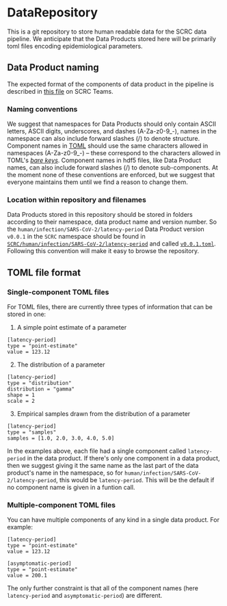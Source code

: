 # DataRepository

This is a git repository to store human readable data for the SCRC data pipeline. We anticipate that the Data Products stored here will be primarily toml files encoding epidemiological parameters.

## Data Product naming

The expected format of the components of data product in the pipeline is described in [this file][format-url] on SCRC Teams.

### Naming conventions

We suggest that namespaces for Data Products should only contain ASCII letters, ASCII digits, underscores, and dashes (A-Za-z0-9_-), names in the namespace can also include forward slashes (/) to denote structure. Component names in [TOML][toml] should use the same characters allowed in namespaces (A-Za-z0-9_-) – these correspond to the characters allowed in TOML's [*bare keys*][toml-keys]. Component names in hdf5 files, like Data Product names, can also include forward slashes (/) to denote sub-components. At the moment none of these conventions are enforced, but we suggest that everyone maintains them until we find a reason to change them.

### Location within repository and filenames

Data Products stored in this repository should be stored in folders according to their namespace, data product name and version number. So the `human/infection/SARS-CoV-2/latency-period` Data Product version `v0.0.1` in the `SCRC` namespace should be found in [`SCRC/human/infection/SARS-CoV-2/latency-period`](SCRC/human/infection/SARS-CoV-2/latency-period) and called [`v0.0.1.toml`](SCRC/human/infection/SARS-CoV-2/latency-period/v0.0.1.toml). Following this convention will make it easy to browse the repository.

## TOML file format

### Single-component TOML files

For TOML files, there are currently three types of information that can be stored in one:

1. A simple point estimate of a parameter
```
[latency-period]
type = "point-estimate"
value = 123.12
```

2. The distribution of a parameter 
```
[latency-period]
type = "distribution" 
distribution = "gamma" 
shape = 1
scale = 2 
```
 
 3. Empirical samples drawn from the distribution of a parameter
```
[latency-period] 
type = "samples" 
samples = [1.0, 2.0, 3.0, 4.0, 5.0]
```

In the examples above, each file had a single component called `latency-period` in the data product. If there's only one component in a data product, then we suggest giving it the same name as the last part of the data product's name in the namespace, so for `human/infection/SARS-CoV-2/latency-period`, this would be `latency-period`. This will be the default if no component name is given in a funtion call.

### Multiple-component TOML files

You can have multiple components of any kind in a single data product. For example:

```
[latency-period]
type = "point-estimate"
value = 123.12

[asymptomatic-period] 
type = "point-estimate" 
value = 200.1
```

The only further constraint is that all of the component names (here `latency-period` and `asymptomatic-period`) are different.

[toml]: https://toml.io/en/

[toml-keys]: https://toml.io/en/v1.0.0-rc.1#keys

[format-url]: https://teams.microsoft.com/l/file/03AF05F8-DF00-417B-BA73-B152606C0CCA?tenantId=6e725c29-763a-4f50-81f2-2e254f0133c8&fileType=docx&objectUrl=https%3A%2F%2Fgla.sharepoint.com%2Fsites%2FScottishCOVID-19ResearchConsortium%2FShared%20Documents%2FGeneral%2FCollaboration%2Fdata%20pipeline%20API%2F3.%20Standardised%20data%20type%20API.docx&baseUrl=https%3A%2F%2Fgla.sharepoint.com%2Fsites%2FScottishCOVID-19ResearchConsortium&serviceName=teams&threadId=19:283c5ea4551344249cc76dd0ecaa4f74@thread.tacv2&groupId=669b45e2-a9a6-4060-ba8a-9ebd3713e367
